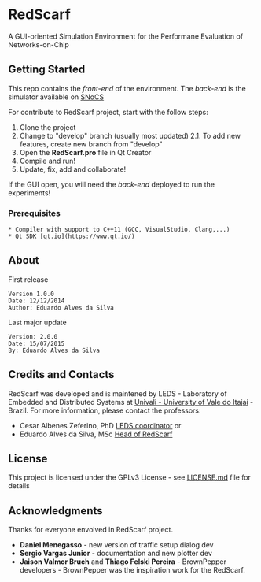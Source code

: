 # RedScarf

A GUI-oriented Simulation Environment for the Performane Evaluation of Networks-on-Chip

## Getting Started
This repo contains the *front-end* of the environment.
The *back-end* is the simulator available on [SNoCS](https://github.com/leds-lab/snocs)

For contribute to RedScarf project, start with the follow steps:
1. Clone the project
2. Change to "develop" branch (usually most updated)
2.1. To add new features, create new branch from "develop"
3. Open the **RedScarf.pro** file in Qt Creator
4. Compile and run!
5. Update, fix, add and collaborate!

If the GUI open, you will need the *back-end* deployed to run the experiments!

### Prerequisites
```
* Compiler with support to C++11 (GCC, VisualStudio, Clang,...)
* Qt SDK [qt.io](https://www.qt.io/)
```
## About
First release
```
Version 1.0.0
Date: 12/12/2014
Author: Eduardo Alves da Silva
```
Last major update
```
Version: 2.0.0
Date: 15/07/2015
By: Eduardo Alves da Silva
```

## Credits and Contacts
RedScarf was developed and is maintened by LEDS - Laboratory of Embedded and Distributed Systems at [Univali - University of Vale do Itajaí](www.univali.br) - Brazil.
For more information, please contact the professors:
* Cesar Albenes Zeferino, PhD [LEDS coordinator](mailto:zeferino@univali.br)
or
* Eduardo Alves da Silva, MSc [Head of RedScarf](mailto:eas@univali.br)

## License
This project is licensed under the GPLv3 License - see [LICENSE.md](LICENSE.md) file for details

## Acknowledgments
Thanks for everyone envolved in RedScarf project.
* **Daniel Menegasso** -  new version of traffic setup dialog dev
* **Sergio Vargas Junior** - documentation and new plotter dev
* **Jaison Valmor Bruch** and **Thiago Felski Pereira** - BrownPepper developers - BrownPepper was the inspiration work for the RedScarf.
